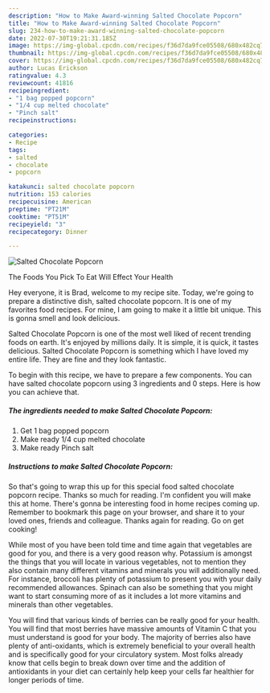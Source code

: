 ```yaml
---
description: "How to Make Award-winning Salted Chocolate Popcorn"
title: "How to Make Award-winning Salted Chocolate Popcorn"
slug: 234-how-to-make-award-winning-salted-chocolate-popcorn
date: 2022-07-30T19:21:31.185Z
image: https://img-global.cpcdn.com/recipes/f36d7da9fce05508/680x482cq70/salted-chocolate-popcorn-recipe-main-photo.jpg
thumbnail: https://img-global.cpcdn.com/recipes/f36d7da9fce05508/680x482cq70/salted-chocolate-popcorn-recipe-main-photo.jpg
cover: https://img-global.cpcdn.com/recipes/f36d7da9fce05508/680x482cq70/salted-chocolate-popcorn-recipe-main-photo.jpg
author: Lucas Erickson
ratingvalue: 4.3
reviewcount: 41816
recipeingredient:
- "1 bag popped popcorn"
- "1/4 cup melted chocolate"
- "Pinch salt"
recipeinstructions:

categories:
- Recipe
tags:
- salted
- chocolate
- popcorn

katakunci: salted chocolate popcorn 
nutrition: 153 calories
recipecuisine: American
preptime: "PT21M"
cooktime: "PT51M"
recipeyield: "3"
recipecategory: Dinner

---
```



![Salted Chocolate Popcorn](https://img-global.cpcdn.com/recipes/f36d7da9fce05508/680x482cq70/salted-chocolate-popcorn-recipe-main-photo.jpg)

The Foods You Pick To Eat Will Effect Your Health

Hey everyone, it is Brad, welcome to my recipe site. Today, we're going to prepare a distinctive dish, salted chocolate popcorn. It is one of my favorites food recipes. For mine, I am going to make it a little bit unique. This is gonna smell and look delicious.

Salted Chocolate Popcorn is one of the most well liked of recent trending foods on earth. It's enjoyed by millions daily. It is simple, it is quick, it tastes delicious. Salted Chocolate Popcorn is something which I have loved my entire life. They are fine and they look fantastic.




To begin with this recipe, we have to prepare a few components. You can have salted chocolate popcorn using 3 ingredients and 0 steps. Here is how you can achieve that.

<!--inarticleads1-->

##### The ingredients needed to make Salted Chocolate Popcorn:

1. Get 1 bag popped popcorn
1. Make ready 1/4 cup melted chocolate
1. Make ready Pinch salt




<!--inarticleads2-->

##### Instructions to make Salted Chocolate Popcorn:





So that's going to wrap this up for this special food salted chocolate popcorn recipe. Thanks so much for reading. I'm confident you will make this at home. There's gonna be interesting food in home recipes coming up. Remember to bookmark this page on your browser, and share it to your loved ones, friends and colleague. Thanks again for reading. Go on get cooking!

While most of you have been told time and time again that vegetables are good for you, and there is a very good reason why. Potassium is amongst the things that you will locate in various vegetables, not to mention they also contain many different vitamins and minerals you will additionally need. For instance, broccoli has plenty of potassium to present you with your daily recommended allowances. Spinach can also be something that you might want to start consuming more of as it includes a lot more vitamins and minerals than other vegetables.

You will find that various kinds of berries can be really good for your health. You will find that most berries have massive amounts of Vitamin C that you must understand is good for your body. The majority of berries also have plenty of anti-oxidants, which is extremely beneficial to your overall health and is specifically good for your circulatory system. Most folks already know that cells begin to break down over time and the addition of antioxidants in your diet can certainly help keep your cells far healthier for longer periods of time.
